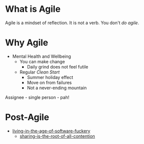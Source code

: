 What is Agile
=============

Agile is a mindset of reflection. It is not a verb. You don't _do agile_.


Why Agile
=========

* Mental Health and Wellbeing
    * You can make change
        * Daily grind does not feel futile
    * Regular _Clean Start_
        * Summer holiday effect
        * Move on from failures
        * Not a never-ending mountain

Assignee - single person - pah!


Post-Agile
==========

* [living-in-the-age-of-software-fuckery](https://web.archive.org/web/20190713163433/https://medium.com/@bryanedds/living-in-the-age-of-software-fuckery-8859f81ca877)
    * [sharing-is-the-root-of-all-contention](https://web.archive.org/web/20190713163113/https://medium.com/@bryanedds/sharing-is-the-root-of-all-contention-f1ba6b9b82fc)
